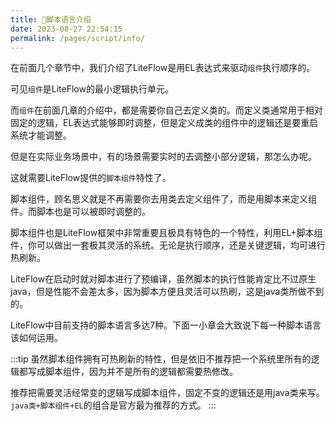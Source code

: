```yaml
---
title: 🌭脚本语言介绍
date: 2023-08-27 22:54:15
permalink: /pages/script/info/
---
```


在前面几个章节中，我们介绍了LiteFlow是用EL表达式来驱动`组件`执行顺序的。

可见`组件`是LiteFlow的最小逻辑执行单元。

而`组件`在前面几章的介绍中，都是需要你自己去定义类的。而定义类通常用于相对固定的逻辑，EL表达式能够即时调整，但是定义成类的组件中的逻辑还是要重启系统才能调整。

但是在实际业务场景中，有的场景需要实时的去调整小部分逻辑，那怎么办呢。

这就需要LiteFlow提供的`脚本组件`特性了。

脚本组件，顾名思义就是不再需要你去用类去定义组件了，而是用脚本来定义组件。而脚本也是可以被即时调整的。

脚本组件也是LiteFlow框架中非常重要且极具有特色的一个特性，利用EL+脚本组件，你可以做出一套极其灵活的系统。无论是执行顺序，还是关键逻辑，均可进行热刷新。

LiteFlow在启动时就对脚本进行了预编译，虽然脚本的执行性能肯定比不过原生java，但是性能不会差太多，因为脚本方便且灵活可以热刷，这是java类所做不到的。

LiteFlow中目前支持的脚本语言多达7种。下面一小章会大致说下每一种脚本语言该如何运用。

:::tip
虽然脚本组件拥有可热刷新的特性，但是依旧不推荐把一个系统里所有的逻辑都写成脚本组件，因为并不是所有的逻辑都需要热修改。

推荐把需要灵活经常变的逻辑写成脚本组件，固定不变的逻辑还是用java类来写。`java类+脚本组件+EL`的组合是官方最为推荐的方式。
:::